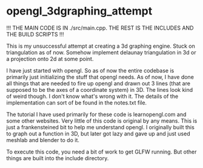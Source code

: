 # opengl_3dgraphing_attempt

!!!   THE MAIN CODE IS IN ./src/main.cpp.  THE REST IS THE INCLUDES AND THE BUILD SCRIPTS    !!!

This is my unsuccessful attempt at creating a 3d graphing engine.  Stuck on triangulation as of now.  Somehow implement delaunay 
triangulation in 3d or a projection onto 2d at some point.

I have just started with opengl.  So as of now the entire codebase is primarily just initializing the stuff that opengl needs.
As of now, I have done all things that are needed to fire up opengl and drawn out 3 lines (that are supposed to be the axes of 
a coordinate system) in 3D.  The lines look kind of weird though.  I don't know what's wrong with it.  The details of the 
implementation can sort of be found in the notes.txt file.

The tutorial I have used primarily for these code is learnopengl.com and some other websites.  Very little of this code is original
by any means.  This is just a frankensteined bit to help me understand opengl.  I originally built this to graph out a function in 3D,
but later got lazy and gave up and just used meshlab and blender to do it.

To execute this code, you need a bit of work to get GLFW running.  But other things are built into the include directory.  
